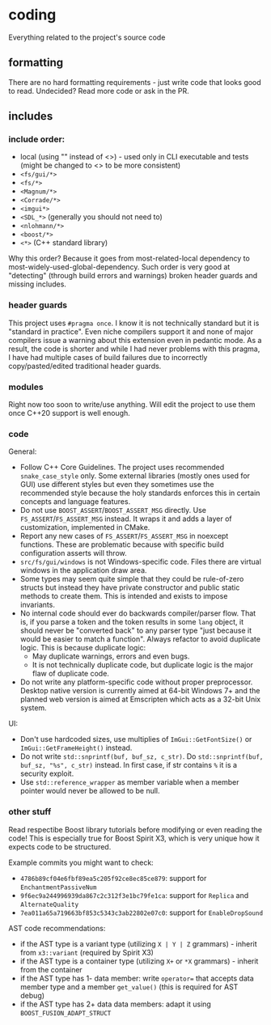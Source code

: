 # coding

Everything related to the project's source code

## formatting

There are no hard formatting requirements - just write code that looks good to read. Undecided? Read more code or ask in the PR.

## includes

### include order:

- local (using "" instead of <>) - used only in CLI executable and tests (might be changed to <> to be more consistent)
- `<fs/gui/*>`
- `<fs/*>`
- `<Magnum/*>`
- `<Corrade/*>`
- `<imgui*>`
- `<SDL_*>` (generally you should not need to)
- `<nlohmann/*>`
- `<boost/*>`
- `<*>` (C++ standard library)

Why this order? Because it goes from most-related-local dependency to most-widely-used-global-dependency. Such order is very good at "detecting" (through build errors and warnings) broken header guards and missing includes.

### header guards

This project uses `#pragma once`. I know it is not technically standard but it is "standard in practice". Even niche compilers support it and none of major compilers issue a warning about this extension even in pedantic mode. As a result, the code is shorter and while I had never problems with this pragma, I have had multiple cases of build failures due to incorrectly copy/pasted/edited traditional header guards.

### modules

Right now too soon to write/use anything. Will edit the project to use them once C++20 support is well enough.

### code

General:

- Follow C++ Core Guidelines. The project uses recommended `snake_case_style` only. Some external libraries (mostly ones used for GUI) use different styles but even they sometimes use the recommended style because the holy standards enforces this in certain concepts and language features.
- Do not use `BOOST_ASSERT`/`BOOST_ASSERT_MSG` directly. Use `FS_ASSERT`/`FS_ASSERT_MSG` instead. It wraps it and adds a layer of customization, implemented in CMake.
- Report any new cases of `FS_ASSERT`/`FS_ASSERT_MSG` in noexcept functions. These are problematic because with specific build configuration asserts will throw.
- `src/fs/gui/windows` is not Windows-specific code. Files there are virtual windows in the application draw area.
- Some types may seem quite simple that they could be rule-of-zero structs but instead they have private constructor and public static methods to create them. This is intended and exists to impose invariants.
- No internal code should ever do backwards compiler/parser flow. That is, if you parse a token and the token results in some `lang` object, it should never be "converted back" to any parser type "just because it would be easier to match a function". Always refactor to avoid duplicate logic. This is because duplicate logic:
  - May duplicate warnings, errors and even bugs.
  - It is not technically duplicate code, but duplicate logic is the major flaw of duplicate code.
- Do not write any platform-specific code without proper preprocessor. Desktop native version is currently aimed at 64-bit Windows 7+ and the planned web version is aimed at Emscripten which acts as a 32-bit Unix system.

UI:

- Don't use hardcoded sizes, use multiplies of `ImGui::GetFontSize()` or `ImGui::GetFrameHeight()` instead.
- Do not write `std::snprintf(buf, buf_sz, c_str)`. Do `std::snprintf(buf, buf_sz, "%s", c_str)` instead. In first case, if str contains `%` it is a security exploit.
- Use `std::reference_wrapper` as member variable when a member pointer would never be allowed to be null.

### other stuff

Read respectibe Boost library tutorials before modifying or even reading the code! This is especially true for Boost Spirit X3, which is very unique how it expects code to be structured.

Example commits you might want to check:

- `4786b89cf04e6fbf89ea5c205f92ce8ec85ce879`: support for `EnchantmentPassiveNum`
- `9f6ec9a244996939da867c2c312f3e1bc79fe1ca`: support for `Replica` and `AlternateQuality`
- `7ea011a65a719663bf853c5343c3ab22802e07c0`: support for `EnableDropSound`

AST code recommendations:

- if the AST type is a variant type (utilizing `X | Y | Z` grammars) - inherit from `x3::variant` (required by Spirit X3)
- if the AST type is a container type (utilizing `X+` or `*X` grammars) - inherit from the container
- if the AST type has 1- data member: write `operator=` that accepts data member type and a member `get_value()` (this is required for AST debug)
- if the AST type has 2+ data data members: adapt it using `BOOST_FUSION_ADAPT_STRUCT`
